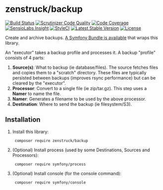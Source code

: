 # zenstruck/backup

[![Build Status](http://img.shields.io/travis/kbond/php-backup.svg?style=flat-square)](https://travis-ci.org/kbond/php-backup)
[![Scrutinizer Code Quality](http://img.shields.io/scrutinizer/g/kbond/php-backup.svg?style=flat-square)](https://scrutinizer-ci.com/g/kbond/php-backup/)
[![Code Coverage](http://img.shields.io/scrutinizer/coverage/g/kbond/php-backup.svg?style=flat-square)](https://scrutinizer-ci.com/g/kbond/php-backup/)
[![SensioLabs Insight](https://img.shields.io/sensiolabs/i/c4035c63-56a5-4498-99be-d143938384af.svg?style=flat-square)](https://insight.sensiolabs.com/projects/c4035c63-56a5-4498-99be-d143938384af)
[![StyleCI](https://styleci.io/repos/45110395/shield)](https://styleci.io/repos/45110395)
[![Latest Stable Version](http://img.shields.io/packagist/v/zenstruck/backup.svg?style=flat-square)](https://packagist.org/packages/zenstruck/backup)
[![License](http://img.shields.io/packagist/l/zenstruck/backup.svg?style=flat-square)](https://packagist.org/packages/zenstruck/backup)

Create and archive backups. [A Symfony Bundle is available](https://github.com/kbond/ZenstruckBackupBundle)
that wraps this library.

An "executor" takes a backup profile and processes it. A backup "profile" consists of 4 parts:

1. **Source(s)**: What to backup (ie database/files). The source fetches files and copies them to a "scratch"
   directory. These files are typically persisted between backups (improves rsync performance) but can be
   cleared by the "executor".
2. **Processor**: Convert to a single file (ie zip/tar.gz). This step uses a **Namer** to name the file.
3. **Namer**: Generates a filename to be used by the above processor.
4. **Destination**: Where to send the backup (ie filesystem/S3).

## Installation

1. Install this library:

        composer require zenstruck/backup

2. (Optional) Install process (used by some Destinations, Sources and Processors):

        composer require symfony/process

3. (Optional) Install console (for the console command):

        composer require symfony/console
